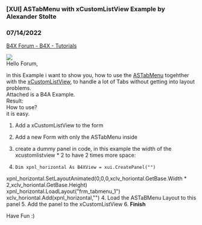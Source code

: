 ###  [XUI] ASTabMenu with xCustomListView Example by Alexander Stolte
### 07/14/2022
[B4X Forum - B4X - Tutorials](https://www.b4x.com/android/forum/threads/115287/)

![](https://www.b4x.com/android/forum/attachments/90470)  
Hello Forum,  
  
in this Example i want to show you, how to use the [ASTabMenu](https://www.b4x.com/android/forum/threads/b4x-xui-as-tab-menu-bottom-menu.114317/) togehther with the [xCustomListView](https://www.b4x.com/android/forum/threads/b4x-xui-xcustomlistview-cross-platform-customlistview.84501/), to handle a lot of Tabs without getting into layout problems.  
Attached is a B4A Example.  
Result:  
How to use?  
it is easy.  

1. Add a xCustomListView to the form
2. Add a new Form with only the ASTabMenu inside
3. create a dummy panel in code, in this example the width of the xcustomlistview \* 2 to have 2 times more space:

1. ```B4X
   Dim xpnl_horizontal As B4XView = xui.CreatePanel("")
   ```
xpnl\_horizontal.SetLayoutAnimated(0,0,0,xclv\_horiontal.GetBase.Width \* 2,xclv\_horiontal.GetBase.Height)
xpnl\_horizontal.LoadLayout("frm\_tabmenu\_1")
xclv\_horiontal.Add(xpnl\_horizontal,"")
4. Load the ASTaBMenu Layout to this panel
5. Add the panel to the xCustomListView
6. **Finish**

Have Fun :)